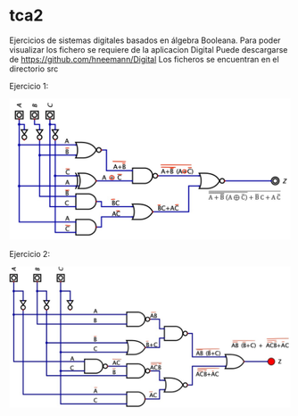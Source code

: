 # tca2

Ejercicios de sistemas digitales basados en álgebra Booleana.
Para poder visualizar los fichero se requiere de la aplicacion Digital
Puede descargarse de <https://github.com/hneemann/Digital>
Los ficheros se encuentran en el directorio src

Ejercicio 1:

![Ejercicio 1](img/ejercicio_1a.jpg)

Ejercicio 2:

![Ejercicio 2](img/ejercicio_2a.jpeg)
